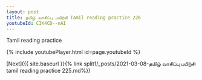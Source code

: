 ```yaml
---
layout: post
title: தமிழ் வாசிப்பு பயிற்சி Tamil reading practice 226
youtubeId: CIK4CD--nAI
---
```

 
 
Tamil reading practice
 
 
 
 
 


{% include youtubePlayer.html id=page.youtubeId %}
 
[Next]({{ site.baseurl }}{% link  split1/_posts/2021-03-08-தமிழ் வாசிப்பு பயிற்சி tamil reading practice 225.md%})
 
